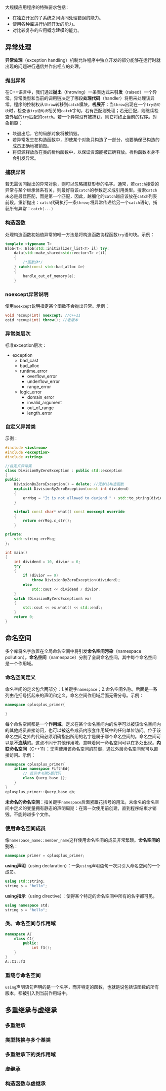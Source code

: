 大规模应用程序的特殊要求包括：

- 在独立开发的子系统之间协同处理错误的能力。
- 使用各种库进行协同开发的能力。
- 对比较复杂的应用概念建模的能力。

## 异常处理
**异常处理**（exception handling）机制允许程序中独立开发的部分能够在运行时就出现的问题进行通信并作出相应的处理。

### 抛出异常
在C++语言中，我们通过**抛出**（throwing）一条表达式来**引发**（raised）一个异常。异常类型和当前的调用链决定了哪段**处理代码**（handler）将用来处理该异常。程序的控制权从`throw`转移到`catch`模块。**栈展开**：当`throw`出现在一个`try语句块`时，检查该`try语句块`相关的`catch`字句，若有匹配则处理；若无匹配，则继续检查外层的`try`匹配的`catch`。若一个异常没有被捕获，则它将终止当前的程序。对象销毁：

- 块退出后，它的局部对象将被销毁。
- 若异常发生在构造函数中，即使某个对象只构造了一部分，也要确保已构造的成员正确地被销毁。
- 将资源释放放在类的析构函数中，以保证资源能被正确释放。析构函数本身不会引发异常。

### 捕获异常
若无需访问抛出的异常对象，则可以忽略捕获形参的名字。通常，若`catch`接受的异常与某个继承体系有关，则最好将该`catch`的参数定义成引用类型。搜索`catch`未必是最佳匹配，而是第一个匹配，因此，越细化的`catch`越应该放在`catch`列表前段。重新抛出：`catch`代码执行一条`throw;`将异常传递给另一个`catch`语句。捕获所有异常：`catch(...)`

### 构造函数
处理构造函数初始值异常的唯一方法是将构造函数协程函数`try`语句块。示例：
```cpp
template <typename T>
Blob<T>::Blob(std::initializer_list<T> il) try: 
    data(std::make_shared<std::vector<T> >(il)
    {
        /*函数体*/
    } catch(const std::bad_alloc &e)
    {
        handle_out_of_memory(e); 
    }
```

### noexcept异常说明
使用`noexcept`说明指定某个函数不会抛出异常。示例：
```cpp
void recoup(int) noexcept; //C++11
coid recoup(int) throw(); //老版本
```

### 异常类层次
标准exception层次：

- exception
   - bad_cast
   - bad_alloc
   - runtime_error
      - overflow_error
      - underflow_error
      - range_error
   - logic_error
      - domain_error
      - invalid_argument
      - out_of_range
      - length_error

### 自定义异常类
示例：
```cpp
#include <iostream>
#include <exception>
#include <string>

//自定义异常类
class DivisionByZeroException : public std::exception
{
public:
	DivisionByZeroException() = delete; //无默认构造函数
	explicit DivisionByZeroException(const int dividend)
	{
		errMsg = "It is not allowed to deviend " + std::to_string(dividend) + " by 0";
	}

	virtual const char* what() const noexcept override
	{
		return errMsg.c_str();
	}

private:
	std::string errMsg;
};

int main()
{
	int dividend = 10, divior = 0;
	try
	{
		if (divior == 0)
			throw DivisionByZeroException(dividend);
		else
			std::cout << dividend / divior;
	}
	catch (DivisionByZeroException& ex)
	{
		std::cout << ex.what() << std::endl;
	}
	return 0;
}
```

## 命名空间
多个库将名字放置在全局命名空间中将引发**命名空间污染**（namespace pollution）。**命名空间**（namespace）分割了全局命名空间，其中每个命名空间是一个作用域。

### 命名空间定义
命名空间的定义包含两部分：1.关键字`namespace`；2.命名空间名称。后面是一系列由花括号括起来的声明和定义。命名空间作用域后面无需分号。示例：
```cpp
namespace cplusplus_primer{
    
}
```
每个命名空间都是一个**作用域**。定义在某个命名空间内的名字可以被该命名空间内的其他成员直接访问，也可以被这些成员内嵌套作用域中的任何单位访问。位于该命名空间之外的代码必须明确指出所用的名字是属于哪个命名空间的。命名空间可以是**不连续**的。这点不同于其他作用域，意味着同一命名空间可以在多处出现。**内联命名空间**（C++11）：无需使用该命名空间的前缀，通过外层命名空间就可以直接访问。示例：
```cpp
namespace cplusplus_primer{
    inline namespace FifthEd{
        // 表示本书第5版代码
        class Query_base {};
    }
}
cplusplus_primer::Query_base qb;
```
**未命名的命名空间**：指关键字`namespace`后面紧跟花括号的用法。未命名的命名空间中定义的变量拥有静态的声明周期：在第一次使用前创建，直到程序结束才销毁。不能跨越多个文件。

### 使用命名空间成员
像`namespace_name::member_name`这样使用命名空间的成员非常繁琐。**命名空间的别名**：
```cpp
namespace primer = cplusplus_primer;
```
**using声明**（using declaration）：一条`using`声明语句一次只引入命名空间的一个成员。
```cpp
using std::string;
string s = "hello";
```
**using指示**（using directive）：使得某个特定的命名空间中所有的名字都可见。
```cpp
using namespace std;
string s = "hello";
```

### 类、命名空间与作用域
```cpp
namespace A{
    class C1{
        public:
            int f3();
    }
}
A::C1::f3
```

### 重载与命名空间
`using`声明语句声明的是一个名字，而非特定的函数，也就是说包括该函数的所有版本，都被引入到当前作用域中。

## 多重继承与虚继承

### 多重继承

### 类型转换与多个基类

### 多重继承下的类作用域

### 虚继承

### 构造函数与虚继承

